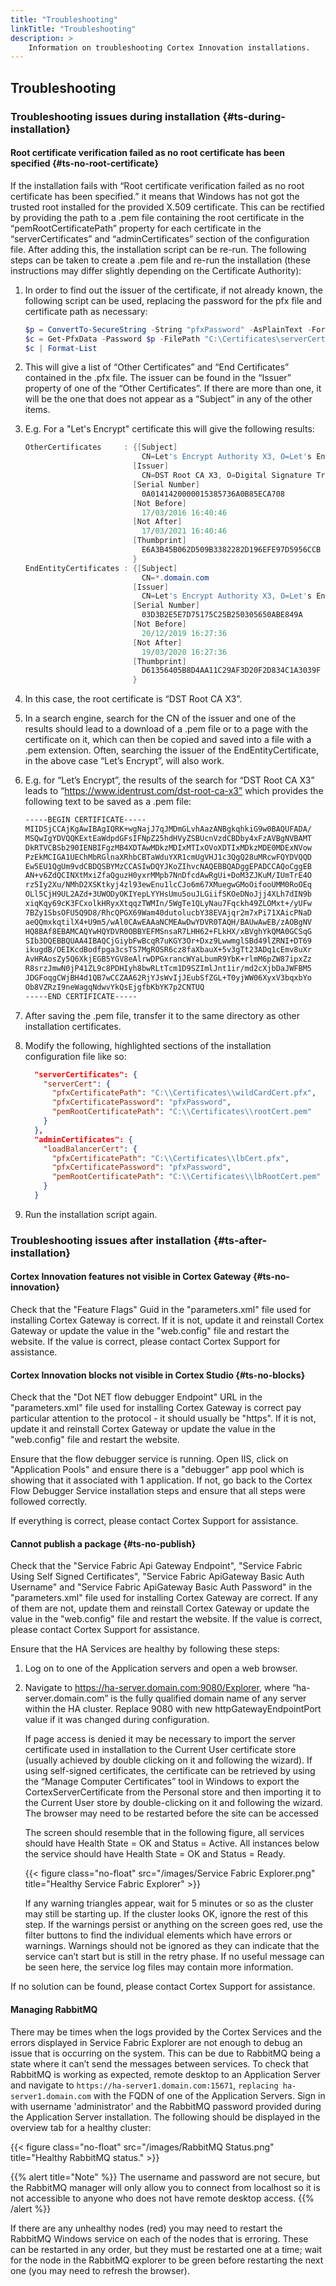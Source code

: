 ```yaml
---
title: "Troubleshooting"
linkTitle: "Troubleshooting"
description: >
    Information on troubleshooting Cortex Innovation installations.
---
```


## Troubleshooting

### Troubleshooting issues during installation {#ts-during-installation}

#### Root certificate verification failed as no root certificate has been specified {#ts-no-root-certificate}

If the installation fails with “Root certificate verification failed as no root certificate has been specified.” it means that Windows has not got the trusted root installed for the provided X.509 certificate. This can be rectified by providing the path to a .pem file containing the root certificate in the “pemRootCertificatePath” property for each certificate in the “serverCertificates” and “adminCertificates” section of the configuration file. After adding this, the installation script can be re-run. The following steps can be taken to create a .pem file and re-run the installation (these instructions may differ slightly depending on the Certificate Authority):

1. In order to find out the issuer of the certificate, if not already known, the following script can be used, replacing the password for the pfx file and certificate path as necessary:

    ```powershell
    $p = ConvertTo-SecureString -String "pfxPassword" -AsPlainText -Force
    $c = Get-PfxData -Password $p -FilePath "C:\Certificates\serverCert.pfx"
    $c | Format-List
    ```

1. This will give a list of “Other Certificates” and “End Certificates” contained in the .pfx file. The issuer can be found in the “Issuer” property of one of the “Other Certificates”. If there are more than one, it will be the one that does not appear as a “Subject” in any of the other items.
1. E.g. For a "Let's Encrypt" certificate this will give the following results:

    ```powershell
    OtherCertificates     : {[Subject]
                              CN=Let's Encrypt Authority X3, O=Let's Encrypt, C=US
                            [Issuer]
                              CN=DST Root CA X3, O=Digital Signature Trust Co.
                            [Serial Number]
                              0A0141420000015385736A0B85ECA708
                            [Not Before]
                              17/03/2016 16:40:46
                            [Not After]
                              17/03/2021 16:40:46
                            [Thumbprint]
                              E6A3B45B062D509B3382282D196EFE97D5956CCB
                            }
    EndEntityCertificates : {[Subject]
                              CN=*.domain.com
                            [Issuer]
                              CN=Let's Encrypt Authority X3, O=Let's Encrypt, C=US
                            [Serial Number]
                              03D3B2E5E7D75175C25B250305650ABE849A
                            [Not Before]
                              20/12/2019 16:27:36
                            [Not After]
                              19/03/2020 16:27:36
                            [Thumbprint]
                              D61356405B8D4AA11C29AF3D20F2D834C1A3039F
                            }
    ```

1. In this case, the root certificate is “DST Root CA X3”.
1. In a search engine, search for the CN of the issuer and one of the results should lead to a download of a .pem file or to a page with the certificate on it, which can then be copied and saved into a file with a .pem extension. Often, searching the issuer of the EndEntityCertificate, in the above case “Let’s Encrypt”, will also work.
1. E.g. for “Let’s Encrypt”, the results of the search for “DST Root CA X3” leads to “https://www.identrust.com/dst-root-ca-x3” which provides the following text to be saved as a .pem file:

    ```markdown
    -----BEGIN CERTIFICATE-----
    MIIDSjCCAjKgAwIBAgIQRK+wgNajJ7qJMDmGLvhAazANBgkqhkiG9w0BAQUFADA/
    MSQwIgYDVQQKExtEaWdpdGFsIFNpZ25hdHVyZSBUcnVzdCBDby4xFzAVBgNVBAMT
    DkRTVCBSb290IENBIFgzMB4XDTAwMDkzMDIxMTIxOVoXDTIxMDkzMDE0MDExNVow
    PzEkMCIGA1UEChMbRGlnaXRhbCBTaWduYXR1cmUgVHJ1c3QgQ28uMRcwFQYDVQQD
    Ew5EU1QgUm9vdCBDQSBYMzCCASIwDQYJKoZIhvcNAQEBBQADggEPADCCAQoCggEB
    AN+v6ZdQCINXtMxiZfaQguzH0yxrMMpb7NnDfcdAwRgUi+DoM3ZJKuM/IUmTrE4O
    rz5Iy2Xu/NMhD2XSKtkyj4zl93ewEnu1lcCJo6m67XMuegwGMoOifooUMM0RoOEq
    OLl5CjH9UL2AZd+3UWODyOKIYepLYYHsUmu5ouJLGiifSKOeDNoJjj4XLh7dIN9b
    xiqKqy69cK3FCxolkHRyxXtqqzTWMIn/5WgTe1QLyNau7Fqckh49ZLOMxt+/yUFw
    7BZy1SbsOFU5Q9D8/RhcQPGX69Wam40dutolucbY38EVAjqr2m7xPi71XAicPNaD
    aeQQmxkqtilX4+U9m5/wAl0CAwEAAaNCMEAwDwYDVR0TAQH/BAUwAwEB/zAOBgNV
    HQ8BAf8EBAMCAQYwHQYDVR0OBBYEFMSnsaR7LHH62+FLkHX/xBVghYkQMA0GCSqG
    SIb3DQEBBQUAA4IBAQCjGiybFwBcqR7uKGY3Or+Dxz9LwwmglSBd49lZRNI+DT69
    ikugdB/OEIKcdBodfpga3csTS7MgROSR6cz8faXbauX+5v3gTt23ADq1cEmv8uXr
    AvHRAosZy5Q6XkjEGB5YGV8eAlrwDPGxrancWYaLbumR9YbK+rlmM6pZW87ipxZz
    R8srzJmwN0jP41ZL9c8PDHIyh8bwRLtTcm1D9SZImlJnt1ir/md2cXjbDaJWFBM5
    JDGFoqgCWjBH4d1QB7wCCZAA62RjYJsWvIjJEubSfZGL+T0yjWW06XyxV3bqxbYo
    Ob8VZRzI9neWagqNdwvYkQsEjgfbKbYK7p2CNTUQ
    -----END CERTIFICATE-----
    ```

1. After saving the .pem file, transfer it to the same directory as other installation certificates.
1. Modify the following, highlighted sections of the installation configuration file like so:

    ```json
      "serverCertificates": {
        "serverCert": {
          "pfxCertificatePath": "C:\\Certificates\\wildCardCert.pfx",
          "pfxCertificatePassword": "pfxPassword",
          "pemRootCertificatePath": "C:\\Certificates\\rootCert.pem"
        }
      },
      "adminCertificates": {
        "loadBalancerCert": {
          "pfxCertificatePath": "C:\\Certificates\\lbCert.pfx",
          "pfxCertificatePassword": "pfxPassword",
          "pemRootCertificatePath": "C:\\Certificates\\lbRootCert.pem"
        }
      }
    ```

1. Run the installation script again.

### Troubleshooting issues after installation {#ts-after-installation}

#### Cortex Innovation features not visible in Cortex Gateway {#ts-no-innovation}

Check that the "Feature Flags" Guid in the "parameters.xml" file used for installing Cortex Gateway is correct. If it is not, update it and reinstall Cortex Gateway or update the value in the "web.config" file and restart the website. If the value is correct, please contact Cortex Support for assistance.

#### Cortex Innovation blocks not visible in Cortex Studio {#ts-no-blocks}

Check that the "Dot NET flow debugger Endpoint" URL in the "parameters.xml" file used for installing Cortex Gateway is correct pay particular attention to the protocol - it should usually be "https". If it is not, update it and reinstall Cortex Gateway or update the value in the "web.config" file and restart the website.

Ensure that the flow debugger service is running. Open IIS, click on "Application Pools" and ensure there is a "debugger" app pool which is showing that it associated with 1 application. If not, go back to the Cortex Flow Debugger Service installation steps and ensure that all steps were followed correctly.

If everything is correct, please contact Cortex Support for assistance.

#### Cannot publish a package {#ts-no-publish}

Check that the "Service Fabric Api Gateway Endpoint", "Service Fabric Using Self Signed Certificates", "Service Fabric ApiGateway Basic Auth Username" and "Service Fabric ApiGateway Basic Auth Password" in the "parameters.xml" file used for installing Cortex Gateway are correct. If any of them are not, update them and reinstall Cortex Gateway or update the value in the "web.config" file and restart the website. If the value is correct, please contact Cortex Support for assistance.

Ensure that the HA Services are healthy by following these steps:

1. Log on to one of the Application servers and open a web browser.
1. Navigate to https://ha-server.domain.com:9080/Explorer, where “ha-server.domain.com” is the fully qualified domain name of any server within the HA cluster. Replace 9080 with new httpGatewayEndpointPort value if it was changed during configuration.

    If page access is denied it may be necessary to import the server certificate used in installation to the Current User certificate store (usually achieved by double clicking on it and following the wizard). If using self-signed certificates, the certificate can be retrieved by using the “Manage Computer Certificates” tool in Windows to export the CortexServerCertificate from the Personal store and then importing it to the Current User store by double-clicking on it and following the wizard. The browser may need to be restarted before the site can be accessed

    The screen should resemble that in the following figure, all services should have Health State = OK and Status = Active. All instances below the service should have Health State = OK and Status = Ready.

    {{< figure class="no-float" src="/images/Service Fabric Explorer.png" title="Healthy Service Fabric Explorer" >}}

    If any warning triangles appear, wait for 5 minutes or so as the cluster may still be starting up. If the cluster looks OK, ignore the rest of this step. If the warnings persist or anything on the screen goes red, use the filter buttons to find the individual elements which have errors or warnings. Warnings should not be ignored as they can indicate that the service can’t start but is still in the retry phase.
    If no useful message can be seen here, the service log files may contain more information.

If no solution can be found, please contact Cortex Support for assistance.

#### Managing RabbitMQ

There may be times when the logs provided by the Cortex Services and the errors displayed in Service Fabric Explorer are not enough to debug an issue that is occurring on the system. This can be due to RabbitMQ being a state where it can’t send the messages between services.
To check that RabbitMQ is working as expected, remote desktop to an Application Server and navigate to `https://ha-server1.domain.com:15671`, `replacing ha-server1.domain.com` with the FQDN of one of the Application Servers. Sign in with username 'administrator' and the RabbitMQ password provided during the Application Server installation. The following should be displayed in the overview tab for a healthy cluster:

{{< figure class="no-float" src="/images/RabbitMQ Status.png" title="Healthy RabbitMQ status." >}}

{{% alert title="Note" %}} The username and password are not secure, but the RabbitMQ manager will only allow you to connect from localhost so it is not accessible to anyone who does not have remote desktop access. {{% /alert %}}

If there are any unhealthy nodes (red) you may need to restart the RabbitMQ Windows service on each of the nodes that is erroring. These can be restarted in any order, but they
must be restarted one at a time; wait for the node in the RabbitMQ explorer to be green before restarting the next one (you may need to refresh the browser).

